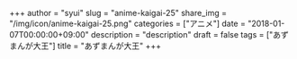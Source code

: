 +++
author = "syui"
slug = "anime-kaigai-25"
share_img = "/img/icon/anime-kaigai-25.png"
categories = ["アニメ"]
date = "2018-01-07T00:00:00+09:00"
description = "description"
draft = false
tags = ["あずまんが大王"]
title = "あずまんが大王"
+++

